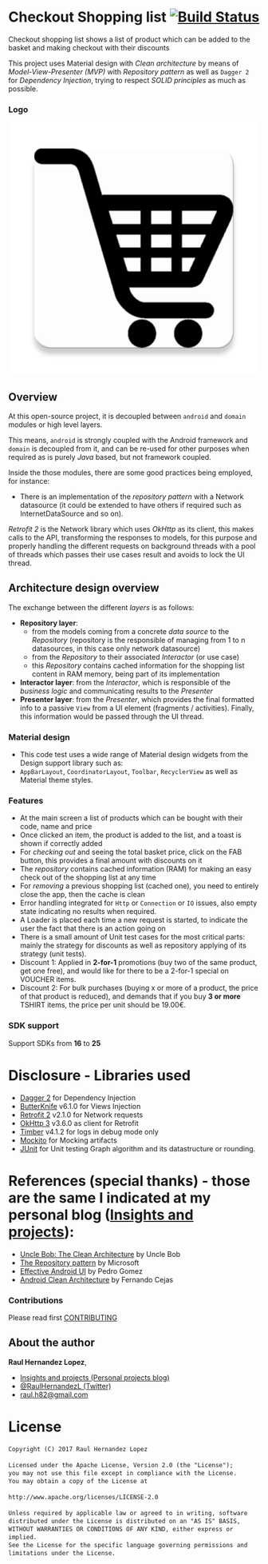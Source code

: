 # Checkout Shopping list [![Build Status](https://travis-ci.org/raulh82vlc/ShoppingList.svg?branch=master)](https://travis-ci.org/raulh82vlc/ShoppingList)
Checkout shopping list shows a list of product which can be added to the basket and making checkout with their discounts

This project uses Material design with *Clean architecture* by means of *Model-View-Presenter (MVP)* with *Repository pattern*
as well as `Dagger 2` for *Dependency Injection*, trying to respect *SOLID principles* as much as possible.

### Logo
![Logo](./art/shopping_list.png)

## Overview
At this open-source project, it is decoupled between `android` and `domain` modules or high level layers.

This means, `android` is strongly coupled with the Android framework and `domain` is decoupled from it, and can be re-used for other purposes when
required as is purely *Java* based, but not framework coupled.

Inside the those modules, there are some good practices being employed, for instance:
- There is an implementation of the *repository pattern* with a Network datasource (it could be extended to have others if required such as InternetDataSource and so on).

*Retrofit 2* is the Network library which uses *OkHttp* as its client, this makes calls to the API, transforming the responses to models, for this purpose and properly handling
the different requests on background threads with a pool of threads which passes their use cases result and avoids to lock the
UI thread.

## Architecture design overview
The exchange between the different *layers* is as follows:
- **Repository layer**:
  - from the models coming from a concrete *data source* to the *Repository* (repository is the responsible of managing from 1 to n datasources, in this case only network datasource)
  - from the *Repository* to their associated *Interactor* (or use case)
  - this *Repository* contains cached information for the shopping list content in RAM memory, being part of its implementation
- **Interactor layer**: from the *Interactor*, which is responsible of the *business logic* and communicating results to the *Presenter*
- **Presenter layer**: from the *Presenter*, which provides the final formatted info to a passive `View` from a UI element (fragments / activities).
Finally, this information would be passed through the UI thread.


### Material design
- This code test uses a wide range of Material design widgets from the Design support library such as:
- `AppBarLayout`, `CoordinatorLayout`, `Toolbar`, `RecyclerView` as well as Material theme styles.

### Features
- At the main screen a list of products which can be bought with their code, name and price
- Once clicked an item, the product is added to the list, and a toast is shown if correctly added
- For *checking out* and seeing the total basket price, click on the FAB button, this provides a final amount with discounts on it
- The *repository* contains cached information (RAM) for making an easy check out of the shopping list at any time
- For *removing* a previous shopping list (cached one), you need to entirely close the app, then the cache is clean
- Error handling integrated for `Http` or `Connection` or `IO` issues, also empty state indicating no results when required.
- A Loader is placed each time a new request is started, to indicate the user the fact that there is an action going on
- There is a small amount of Unit test cases for the most critical parts: mainly the strategy for discounts as well as repository applying of its strategy (unit tests).
- Discount 1: Applied in **2-for-1** promotions (buy two of the same product, get one free), and would like for there to be a 2-for-1 special on VOUCHER items.
- Discount 2: For bulk purchases (buying x or more of a product, the price of that product is reduced), and demands that if you buy **3 or more** TSHIRT items, the price per unit should be 19.00€.

### SDK support
Support SDKs from **16** to **25**

# Disclosure - Libraries used
- [Dagger 2](http://google.github.io/dagger) for Dependency Injection
- [ButterKnife](http://jakewharton.github.io/butterknife) v6.1.0 for Views Injection
- [Retrofit 2](https://github.com/square/retrofit) v2.1.0 for Network requests
- [OkHttp 3](https://github.com/square/okhttp) v3.6.0 as client for Retrofit
- [Timber](https://github.com/timber/timber) v4.1.2 for logs in debug mode only
- [Mockito](http://site.mockito.org/) for Mocking artifacts
- [JUnit](http://junit.org/) for Unit testing Graph algorithm and its datastructure or rounding.

# References (special thanks) - those are the same I indicated at my personal blog ([Insights and projects](https://raulh82vlc.github.io/Movies-Finder)): 
- [Uncle Bob: The Clean Architecture](https://blog.8thlight.com/uncle-bob/2012/08/13/the-clean-architecture.html) by Uncle Bob
- [The Repository pattern](https://msdn.microsoft.com/en-us/library/ff649690.aspx) by Microsoft
- [Effective Android UI](https://github.com/pedrovgs/EffectiveAndroidUI) by Pedro Gomez
- [Android Clean Architecture](https://github.com/android10/Android-CleanArchitecture) by Fernando Cejas

### Contributions
Please read first [CONTRIBUTING](./CONTRIBUTING.md)

## About the author
**Raul Hernandez Lopez**,
- [Insights and projects (Personal projects blog)](https://raulh82vlc.github.io)
- [@RaulHernandezL (Twitter)](https://twitter.com/RaulHernandezL)
- [raul.h82@gmail.com](mailto:raul.h82@gmail.com)

# License
```
Copyright (C) 2017 Raul Hernandez Lopez

Licensed under the Apache License, Version 2.0 (the "License");
you may not use this file except in compliance with the License.
You may obtain a copy of the License at

http://www.apache.org/licenses/LICENSE-2.0

Unless required by applicable law or agreed to in writing, software
distributed under the License is distributed on an "AS IS" BASIS,
WITHOUT WARRANTIES OR CONDITIONS OF ANY KIND, either express or implied.
See the License for the specific language governing permissions and
limitations under the License.
```

